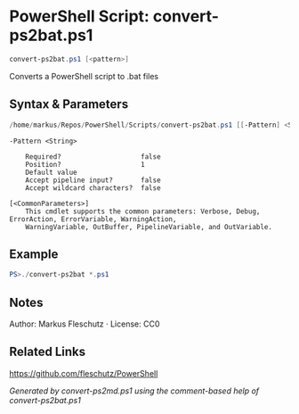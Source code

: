 # PowerShell Script: convert-ps2bat.ps1
```powershell
convert-ps2bat.ps1 [<pattern>]
```

Converts a PowerShell script to .bat files

## Syntax & Parameters
```powershell
/home/markus/Repos/PowerShell/Scripts/convert-ps2bat.ps1 [[-Pattern] <String>] [<CommonParameters>]
```

```
-Pattern <String>
    
    Required?                    false
    Position?                    1
    Default value                
    Accept pipeline input?       false
    Accept wildcard characters?  false
```

```
[<CommonParameters>]
    This cmdlet supports the common parameters: Verbose, Debug, ErrorAction, ErrorVariable, WarningAction, 
    WarningVariable, OutBuffer, PipelineVariable, and OutVariable.
```

## Example
```powershell
PS>./convert-ps2bat *.ps1
```


## Notes
Author: Markus Fleschutz · License: CC0

## Related Links
https://github.com/fleschutz/PowerShell

*Generated by convert-ps2md.ps1 using the comment-based help of convert-ps2bat.ps1*
